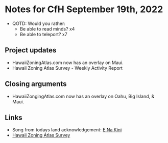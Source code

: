 # Notes for CfH September 19th, 2022

* QOTD: Would you rather:
    * Be able to read minds?    x4
    * Be able to teleport?      x7

## Project updates
* HawaiiZoningAtlas.com now has an overlay on Maui.
* Hawaii Zoning Atlas Survey - Weekly Activity Report 

## Closing arguments
* HawaiiZongingAtlas.com now has an overlay on Oahu, Big Island, & Maui.

## Links
* Song from todays land acknowledgement: [E Na Kini](https://youtu.be/QjnEIJDfXGY?t=9)
* [Hawaii Zoning Atlas Survey](https://docs.google.com/forms/d/e/1FAIpQLSdxT32anom0WNuTr588dL3MaJ_4XWriZYIJLAwQ62xlwO7a4w/viewform)